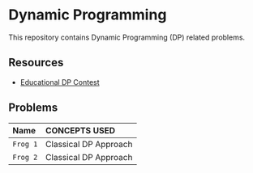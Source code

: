 
# Dynamic Programming

This repository contains Dynamic Programming (DP) related problems.
 
## Resources 

 - [Educational DP Contest](https://atcoder.jp/contests/dp/tasks)

## Problems


| Name         |   CONCEPTS USED |
| :-------- | :-------  |
| `Frog 1` | Classical DP Approach  |
| `Frog 2` | Classical DP Approach  |
 
